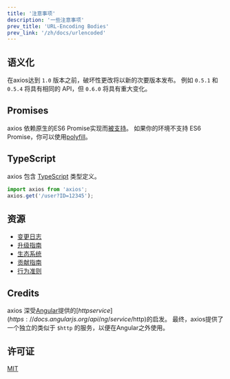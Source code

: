 ```yaml
---
title: '注意事项'
description: '一些注意事项'
prev_title: 'URL-Encoding Bodies'
prev_link: '/zh/docs/urlencoded'
---
```


## 语义化

在axios达到 `1.0` 版本之前，破坏性更改将以新的次要版本发布。 例如 `0.5.1` 和 `0.5.4` 将具有相同的 API，但 `0.6.0` 将具有重大变化。

## Promises

axios 依赖原生的ES6 Promise实现而[被支持](http://caniuse.com/promises)。 如果你的环境不支持 ES6 Promise，你可以使用[polyfill](https://github.com/jakearchibald/es6-promise)。

## TypeScript
axios 包含 [TypeScript](http://typescriptlang.org) 类型定义。
```typescript
import axios from 'axios';
axios.get('/user?ID=12345');
```

## 资源

* [变更日志](https://github.com/axios/axios/blob/master/CHANGELOG.md)
* [升级指南](https://github.com/axios/axios/blob/master/UPGRADE_GUIDE.md)
* [生态系统](https://github.com/axios/axios/blob/master/ECOSYSTEM.md)
* [贡献指南](https://github.com/axios/axios/blob/master/CONTRIBUTING.md)
* [行为准则](https://github.com/axios/axios/blob/master/CODE_OF_CONDUCT.md)

## Credits

axios 深受[Angular](https://angularjs.org/)提供的[$http service](https://docs.angularjs.org/api/ng/service/$http)的启发。 最终，axios提供了一个独立的类似于 `$http` 的服务，以便在Angular之外使用。

## 许可证

[MIT](https://github.com/axios/axios/blob/master/LICENSE)